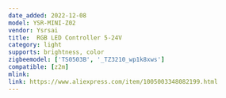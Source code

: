 ```yaml
---
date_added: 2022-12-08
model: YSR-MINI-Z02
vendor: Ysrsai
title:  RGB LED Controller 5-24V
category: light
supports: brightness, color
zigbeemodel: ['TS0503B', '_TZ3210_wp1k8xws']
compatible: [z2m]
mlink: 
link: https://www.aliexpress.com/item/1005003348082199.html
---
```


